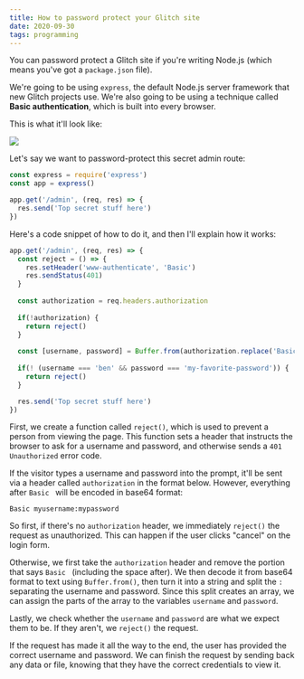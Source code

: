 ```yaml
---
title: How to password protect your Glitch site
date: 2020-09-30
tags: programming
---
```

You can password protect a Glitch site if you're writing Node.js (which means you've got a `package.json` file). 

We're going to be using `express`, the default Node.js server framework that new Glitch projects use. We're also going to be using a technique called **Basic authentication**, which is built into every browser. 

This is what it'll look like: 

![](/assets/basic-auth.png)

Let's say we want to password-protect this secret admin route: 

```javascript
const express = require('express')
const app = express()

app.get('/admin', (req, res) => {
  res.send('Top secret stuff here')
})
```

Here's a code snippet of how to do it, and then I'll explain how it works:

```javascript
app.get('/admin', (req, res) => {
  const reject = () => {
    res.setHeader('www-authenticate', 'Basic')
    res.sendStatus(401)
  }
  
  const authorization = req.headers.authorization
  
  if(!authorization) {
    return reject()
  }
  
  const [username, password] = Buffer.from(authorization.replace('Basic ', ''), 'base64').toString().split(':')
  
  if(! (username === 'ben' && password === 'my-favorite-password')) {
    return reject()
  }

  res.send('Top secret stuff here')
})
```

First, we create a function called `reject()`, which is used to prevent a person from viewing the page. This function sets a header that instructs the browser to ask for a username and password, and otherwise sends a `401 Unauthorized` error code. 

If the visitor types a username and password into the prompt, it'll be sent via a header called `authorization` in the format below. However, everything after `Basic ` will be encoded in base64 format:

```
Basic myusername:mypassword
```

So first, if there's no `authorization` header, we immediately `reject()` the request as unauthorized. This can happen if the user clicks "cancel" on the login form. 

Otherwise, we first take the `authorization` header and remove the portion that says `Basic ` (including the space after). We then decode it from base64 format to text using `Buffer.from()`, then turn it into a string and split the `:` separating the username and password. Since this split creates an array, we can assign the parts of the array to the variables `username` and `password`. 

Lastly, we check whether the `username` and `password` are what we expect them to be. If they aren't, we `reject()` the request. 

If the request has made it all the way to the end, the user has provided the correct username and password. We can finish the request by sending back any data or file, knowing that they have the correct credentials to view it. 
